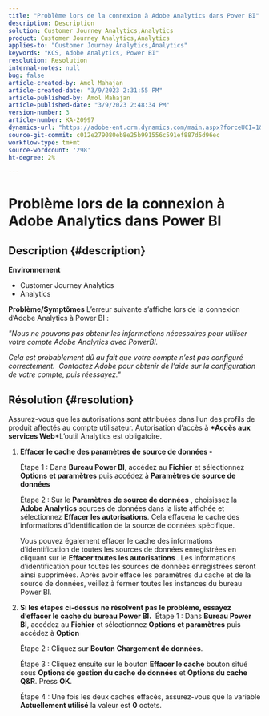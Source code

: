 ```yaml
---
title: "Problème lors de la connexion à Adobe Analytics dans Power BI"
description: Description
solution: Customer Journey Analytics,Analytics
product: Customer Journey Analytics,Analytics
applies-to: "Customer Journey Analytics,Analytics"
keywords: "KCS, Adobe Analytics, Power BI"
resolution: Resolution
internal-notes: null
bug: false
article-created-by: Amol Mahajan
article-created-date: "3/9/2023 2:31:55 PM"
article-published-by: Amol Mahajan
article-published-date: "3/9/2023 2:48:34 PM"
version-number: 3
article-number: KA-20997
dynamics-url: "https://adobe-ent.crm.dynamics.com/main.aspx?forceUCI=1&pagetype=entityrecord&etn=knowledgearticle&id=500baa21-87be-ed11-83ff-6045bd006704"
source-git-commit: c012e279080eb8e25b991556c591ef887d5d96ec
workflow-type: tm+mt
source-wordcount: '298'
ht-degree: 2%

---
```


# Problème lors de la connexion à Adobe Analytics dans Power BI

## Description {#description}

<b>Environnement</b>
- Customer Journey Analytics
- Analytics



<b>Problème/Symptômes</b>
L’erreur suivante s’affiche lors de la connexion d’Adobe Analytics à Power BI :



*&quot;Nous ne pouvons pas obtenir les informations nécessaires pour utiliser votre compte Adobe Analytics avec PowerBI.*

*Cela est probablement dû au fait que votre compte n’est pas configuré correctement.  Contactez Adobe pour obtenir de l’aide sur la configuration de votre compte, puis réessayez.&quot;*


## Résolution {#resolution}

Assurez-vous que les autorisations sont attribuées dans l’un des profils de produit affectés au compte utilisateur. Autorisation d’accès à <b>*Accès aux services Web</b>*L’outil Analytics est obligatoire.<br>


1. <b>Effacer le cache des paramètres de source de données - </b>

   Étape 1 : Dans <b>Bureau Power BI</b>, accédez au <b>Fichier</b> et sélectionnez <b>Options</b> <b>et paramètres</b> puis accédez à <b>Paramètres de source de données</b>

   Étape 2 : Sur le <b>Paramètres de source de données</b> , choisissez la <b>Adobe Analytics</b> sources de données dans la liste affichée et sélectionnez <b>Effacer les autorisations</b>. Cela effacera le cache des informations d’identification de la source de données spécifique.

   Vous pouvez également effacer le cache des informations d’identification de toutes les sources de données enregistrées en cliquant sur le <b>Effacer toutes les autorisations </b>. Les informations d’identification pour toutes les sources de données enregistrées seront ainsi supprimées.
Après avoir effacé les paramètres du cache et de la source de données, veillez à fermer toutes les instances du bureau Power BI.
2. <b>Si les étapes ci-dessus ne résolvent pas le problème, essayez d’effacer le cache du bureau Power BI.</b>  Étape 1 : Dans <b>Bureau Power BI</b>, accédez au <b>Fichier</b> et sélectionnez <b>Options et paramètres</b> puis accédez à <b>Option</b>

   Étape 2 : Cliquez sur <b>Bouton Chargement de données</b>.

   Étape 3 : Cliquez ensuite sur le bouton <b>Effacer le cache</b> bouton situé sous <b>Options de gestion du cache de données</b> et <b>Options du cache Q&amp;R</b>. Press <b>OK</b>.

   Étape 4 : Une fois les deux caches effacés, assurez-vous que la variable <b>Actuellement utilisé</b> la valeur est <b>0</b> octets.

